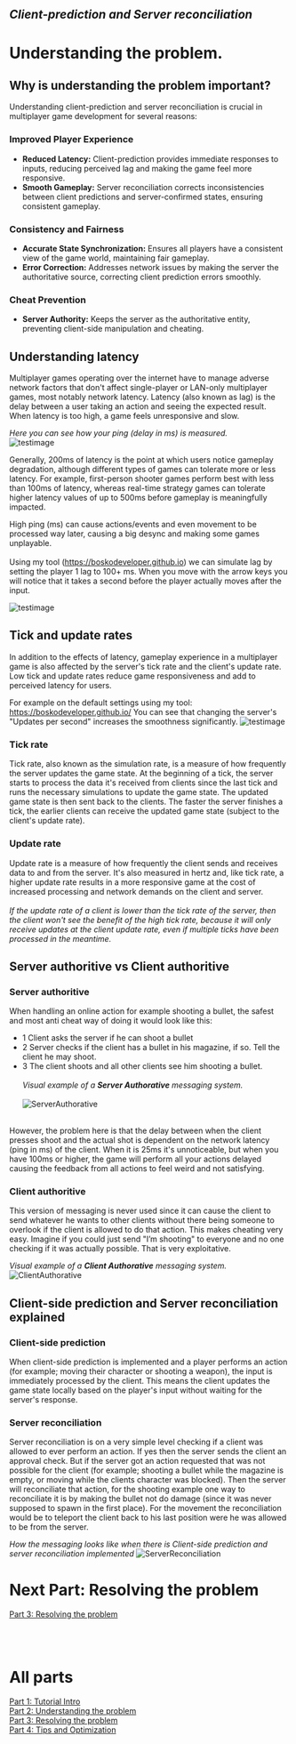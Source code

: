 ## *Client-prediction and Server reconciliation*

# Understanding the problem.

## Why is understanding the problem important?
Understanding client-prediction and server reconciliation is crucial in multiplayer game development for several reasons:

### Improved Player Experience
- **Reduced Latency:** Client-prediction provides immediate responses to inputs, reducing perceived lag and making the game feel more responsive.
- **Smooth Gameplay:** Server reconciliation corrects inconsistencies between client predictions and server-confirmed states, ensuring consistent gameplay.

### Consistency and Fairness
- **Accurate State Synchronization:** Ensures all players have a consistent view of the game world, maintaining fair gameplay.
- **Error Correction:** Addresses network issues by making the server the authoritative source, correcting client prediction errors smoothly.

### Cheat Prevention
- **Server Authority:** Keeps the server as the authoritative entity, preventing client-side manipulation and cheating.

## Understanding latency
Multiplayer games operating over the internet have to manage adverse network factors that don't affect single-player or LAN-only multiplayer games, most notably network latency. Latency (also known as lag) is the delay between a user taking an action and seeing the expected result. When latency is too high, a game feels unresponsive and slow.

*Here you can see how your ping (delay in ms) is measured.* <br>
![testimage](images/ping-animation-dark.gif?raw=true)

Generally, 200ms of latency is the point at which users notice gameplay degradation, although different types of games can tolerate more or less latency. For example, first-person shooter games perform best with less than 100ms of latency, whereas real-time strategy games can tolerate higher latency values of up to 500ms before gameplay is meaningfully impacted.

High ping (ms) can cause actions/events and even movement to be processed way later, causing a big desync and making some games unplayable. <br> <br>
Using my tool (https://boskodeveloper.github.io) we can simulate lag by setting the player 1 lag to 100+ ms. 
When you move with the arrow keys you will notice that it takes a second before the player actually moves after the input.

![testimage](images/lag_meme.gif?raw=true)

## Tick and update rates
In addition to the effects of latency, gameplay experience in a multiplayer game is also affected by the server's tick rate and the client's update rate. Low tick and update rates reduce game responsiveness and add to perceived latency for users.

For example on the default settings using my tool: https://boskodeveloper.github.io/
You can see that changing the server's "Updates per second" increases the smoothness significantly.
![testimage](images/tick_update_rate.gif?raw=true)


### Tick rate
Tick rate, also known as the simulation rate, is a measure of how frequently the server updates the game state. At the beginning of a tick, the server starts to process the data it's received from clients since the last tick and runs the necessary simulations to update the game state. The updated game state is then sent back to the clients. The faster the server finishes a tick, the earlier clients can receive the updated game state (subject to the client's update rate).

### Update rate
Update rate is a measure of how frequently the client sends and receives data to and from the server. It's also measured in hertz and, like tick rate, a higher update rate results in a more responsive game at the cost of increased processing and network demands on the client and server.
<br> <br>
*If the update rate of a client is lower than the tick rate of the server, then the client won't see the benefit of the high tick rate, because it will only receive updates at the client update rate, even if multiple ticks have been processed in the meantime.*

## Server authoritive vs Client authoritive

### Server authoritive 
When handling an online action for example shooting a bullet, the safest and most anti cheat way of doing it would look like this:
- 1 Client asks the server if he can shoot a bullet
- 2 Server checks if the client has a bullet in his magazine, if so. Tell the client he may shoot.
- 3 The client shoots and all other clients see him shooting a bullet. 
<br> <br>
*Visual example of a **Server Authorative** messaging system.* <br> <br>
![ServerAuthorative](images/server_authorative.png?raw=true)
<br>
However, the problem here is that the delay between when the client presses shoot and the actual shot is dependent on the network latency (ping in ms) of the client. When it is 25ms it's unnoticeable, but when you have 100ms or higher, the game will perform all your actions delayed causing the feedback from all actions to feel weird and not satisfying.

### Client authoritive
This version of messaging is never used since it can cause the client to send whatever he wants to other clients without there being someone to overlook if the client is allowed to do that action.
This makes cheating very easy. Imagine if you could just send "I’m shooting" to everyone and no one checking if it was actually possible. That is very exploitative.

*Visual example of a **Client Authorative** messaging system.*
![ClientAuthorative](images/client_authorativeV2.png?raw=true)

## Client-side prediction and Server reconciliation explained
### Client-side prediction
When client-side prediction is implemented and a player performs an action (for example; moving their character or shooting a weapon), the input is immediately processed by the client. This means the client updates the game state locally based on the player's input without waiting for the server's response.

### Server reconciliation
Server reconciliation is on a very simple level checking if a client was allowed to ever perform an action. If yes then the server sends the client an approval check. But if the server got an action requested that was not possible for the client (for example; shooting a bullet while the magazine is empty, or moving while the clients character was blocked). Then the server will reconciliate that action, for the shooting example one way to reconciliate it is by making the bullet not do damage (since it was never supposed to spawn in the first place). For the movement the reconciliation would be to teleport the client back to his last position were he was allowed to be from the server.

*How the messaging looks like when there is Client-side prediction and server reconciliation implemented*
![ServerReconciliation](images/server_reconciliation.png?raw=true)

# Next Part: Resolving the problem
[Part 3: Resolving the problem](Part_3.md)  <br>

<br> <br>
# All parts
[Part 1: Tutorial Intro](Part_1.md)  <br>
[Part 2: Understanding the problem](Part_2.md)  <br>
[Part 3: Resolving the problem](Part_3.md)  <br>
[Part 4: Tips and Optimization](Part_4.md)
